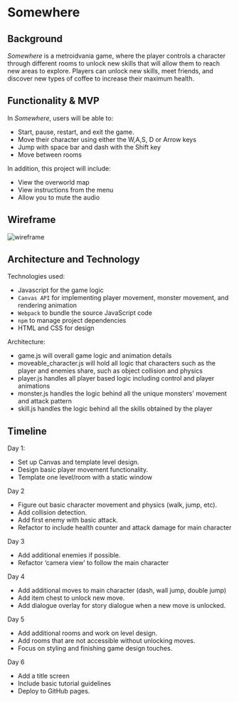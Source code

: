 # Somewhere

## Background
_Somewhere_ is a metroidvania game, where the player controls a character through different rooms to unlock new skills that will allow them to reach new areas to explore. Players can unlock new skills, meet friends, and discover new types of coffee to increase their maximum health.

## Functionality & MVP
In _Somewhere_, users will be able to:
- Start, pause, restart, and exit the game.
- Move their character using either the W,A,S, D or Arrow keys
- Jump with space bar and dash with the Shift key
- Move between rooms

In addition, this project will include:
- View the overworld map
- View instructions from the menu
- Allow you to mute the audio

## Wireframe

![wireframe](https://user-images.githubusercontent.com/59376544/155621828-8c830d98-dbf9-4945-b2ab-3401991b87bd.png)

## Architecture and Technology

Technologies used:

- Javascript for the game logic
- `Canvas API` for implementing player movement, monster movement, and rendering animation
- `Webpack` to bundle the source JavaScript code
- `npm` to manage project dependencies
- HTML and CSS for design

Architecture:

- game.js will overall game logic and animation details
- moveable_character.js will hold all logic that characters such as the player and enemies share, such as object collision and physics
- player.js handles all player based logic including control and player animations
- monster.js handles the logic behind all the unique monsters' movement and attack pattern
- skill.js handles the logic behind all the skills obtained by the player

## Timeline

Day 1: 
- Set up Canvas and template level design. 
- Design basic player movement functionality.
- Template one level/room with a static window

Day 2
- Figure out basic character movement and physics (walk, jump, etc).
- Add collision detection.
- Add first enemy with basic attack.
- Refactor to include health counter and attack damage for main character

Day 3
- Add additional enemies if possible.
- Refactor ‘camera view’ to follow the main character

Day 4
- Add additional moves to main character (dash, wall jump, double jump)
- Add item chest to unlock new move.
- Add dialogue overlay for story dialogue when a new move is unlocked.

Day 5
- Add additional rooms and work on level design. 
- Add rooms that are not accessible without unlocking moves.
- Focus on styling and finishing game design touches.

Day 6
- Add a title screen
- Include basic tutorial guidelines
- Deploy to GitHub pages.
